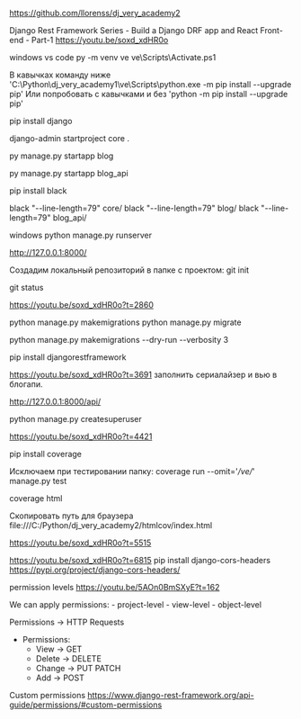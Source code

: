 https://github.com/llorenss/dj_very_academy2

Django Rest Framework Series - Build a Django DRF app and React Front-end - Part-1
https://youtu.be/soxd_xdHR0o

windows vs code
py -m venv ve
ve\Scripts\Activate.ps1

В кавычках команду ниже
'C:\Python\dj_very_academy1\ve\Scripts\python.exe -m pip install --upgrade pip'
Или попробовать с кавычками и без
'python -m pip install --upgrade pip'

pip install django

django-admin startproject core .

py manage.py startapp blog

py manage.py startapp blog_api

pip install black

black "--line-length=79" core/
black "--line-length=79" blog/
black "--line-length=79" blog_api/

windows
python manage.py runserver

http://127.0.0.1:8000/

Создадим локальный репозиторий в папке с проектом:
git init

git status

https://youtu.be/soxd_xdHR0o?t=2860

python manage.py makemigrations
python manage.py migrate

python manage.py makemigrations --dry-run --verbosity 3

pip install djangorestframework

https://youtu.be/soxd_xdHR0o?t=3691
заполнить сериалайзер и вью в блогапи.

http://127.0.0.1:8000/api/

python manage.py createsuperuser

https://youtu.be/soxd_xdHR0o?t=4421

pip install coverage

Исключаем при тестировании папку:
coverage run --omit='_/ve/_' manage.py test

coverage html

Скопировать путь для браузера
file:///C:/Python/dj_very_academy2/htmlcov/index.html

https://youtu.be/soxd_xdHR0o?t=5515

https://youtu.be/soxd_xdHR0o?t=6815
pip install django-cors-headers
https://pypi.org/project/django-cors-headers/

permission levels
https://youtu.be/5AOn0BmSXyE?t=162
<!-- https://www.django-rest-framework.org/api-guide/permissions/#isauthenticated -->

We can apply permissions:
    - project-level
    - view-level
    - object-level

Permissions -> HTTP Requests
 * Permissions:
    -  View -> GET
    -  Delete -> DELETE
    -  Change -> PUT PATCH
    -  Add -> POST

Custom permissions
https://www.django-rest-framework.org/api-guide/permissions/#custom-permissions